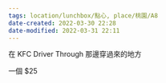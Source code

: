 ```yaml
---
tags: location/lunchbox/點心, place/桃園/A8 
date-created: 2022-03-30 22:28
date-modified: 2022-03-31 22:11
---
```


在 KFC Driver Through 那邊穿過來的地方

一個 $25